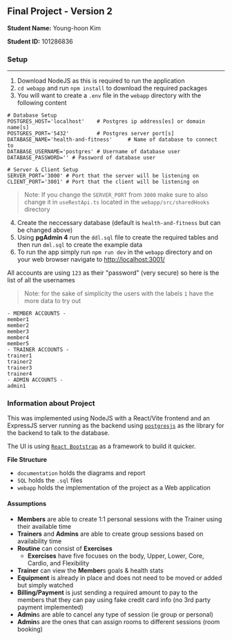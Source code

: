 ## Final Project - Version 2
**Student Name:** Young-hoon Kim

**Student ID:** 101286836

### Setup
---
1. Download NodeJS as this is required to run the application 
2. `cd webapp` and run `npm install` to download the required packages
3. You will want to create a `.env` file in the `webapp` directory with the following content
```
# Database Setup
POSTGRES_HOST='localhost'    # Postgres ip address[es] or domain name[s]
POSTGRES_PORT='5432'         # Postgres server port[s]
DATABASE_NAME='health-and-fitness'     # Name of database to connect to
DATABASE_USERNAME='postgres' # Username of database user
DATABASE_PASSWORD='' # Password of database user 

# Server & Client Setup
SERVER_PORT='3000' # Port that the server will be listening on
CLIENT_PORT='3001' # Port that the client will be listening on
```
> Note: If you change the `SERVER_PORT` from `3000` make sure to also change it in `useRestApi.ts` located in the `webapp/src/sharedHooks` directory

4. Create the neccessary database (default is `health-and-fitness` but can be changed above)
5. Using **pgAdmin 4** run the `ddl.sql` file to create the required tables and then run `dml.sql` to create the example data
6. To run the app simply run `npm run dev` in the `webapp` directory and on your web browser navigate to [http://localhost:3001/](http://localhost:3001/)

All accounts are using `123` as their "password" (very secure) so here is the list of all the usernames
>Note: for the sake of simplicity the users with the labels `1` have the more data to try out
```
- MEMBER ACCOUNTS -
member1
member2
member3
member4
member5
- TRAINER ACCOUNTS -
trainer1
trainer2
trainer3
trainer4
- ADMIN ACCOUNTS -
admin1
```

### Information about Project
This was implemented using NodeJS with a React/Vite frontend and an ExpressJS server running as the backend using [`postgresjs`](https://github.com/porsager/postgres) as the library for the backend to talk to the database.

The UI is using [`React Bootstrap`](https://react-bootstrap.netlify.app/) as a framework to build it quicker.

**File Structure**
- `documentation` holds the diagrams and report
- `SQL` holds the `.sql` files
- `webapp` holds the implementation of the project as a Web application 

#### Assumptions
- **Members** are able to create 1:1 personal sessions with the Trainer using their available time
- **Trainers** and **Admins** are able to create group sessions based on availability time
- **Routine** can consist of **Exercises** 
    - **Exercises** have five focuses on the body, Upper, Lower, Core, Cardio, and Flexibility
- **Trainer** can view the **Member**s goals & health stats
- **Equipment** is already in place and does not need to be moved or added but simply watched
- **Billing/Payment** is just sending a required amount to pay to the members that they can pay using fake credit card info (no 3rd party payment implemented)
- **Admin**s are able to cancel any type of session (ie group or personal)
- **Admin**s are the ones that can assign rooms to different sessions (room booking)
